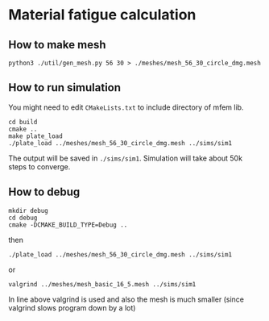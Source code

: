 # Material fatigue calculation

## How to make mesh

```
python3 ./util/gen_mesh.py 56 30 > ./meshes/mesh_56_30_circle_dmg.mesh
```

## How to run simulation

You might need to edit `CMakeLists.txt` to include directory of mfem lib.

```
cd build
cmake ..
make plate_load
./plate_load ../meshes/mesh_56_30_circle_dmg.mesh ../sims/sim1
```

The output will be saved in `./sims/sim1`. Simulation will take about 50k steps to converge.

## How to debug

```
mkdir debug
cd debug
cmake -DCMAKE_BUILD_TYPE=Debug ..
```

then

```
./plate_load ../meshes/mesh_56_30_circle_dmg.mesh ../sims/sim1
```

or


```
valgrind ../meshes/mesh_basic_16_5.mesh ../sims/sim1
```

In line above valgrind is used and also the mesh is much smaller (since valgrind slows program down by a lot)
